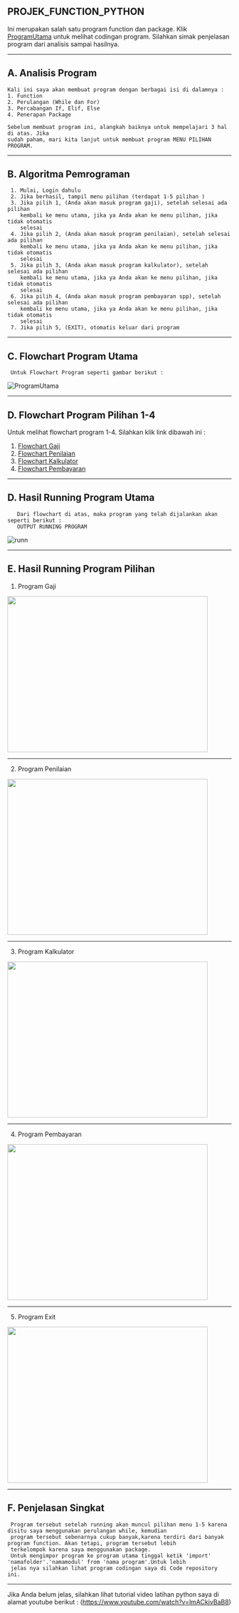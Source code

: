 ## PROJEK_FUNCTION_PYTHON

   Ini merupakan salah satu program function dan package. Klik [ProgramUtama][link-Program-Utama] untuk melihat codingan program. Silahkan simak penjelasan program dari analisis sampai hasilnya.

-------------------------------------------------------------------------------------------
##  A. Analisis Program

    Kali ini saya akan membuat program dengan berbagai isi di dalamnya :
    1. Function
    2. Perulangan (While dan For)
    3. Percabangan If, Elif, Else
    4. Penerapan Package

    Sebelum membuat program ini, alangkah baiknya untuk mempelajari 3 hal di atas. Jika
    sudah paham, mari kita lanjut untuk membuat program MENU PILIHAN PROGRAM.

-------------------------------------------------------------------------------------------
##  B. Algoritma Pemrograman

     1. Mulai, Login dahulu
     2. Jika berhasil, tampil menu pilihan (terdapat 1-5 pilihan )
     3. Jika pilih 1, (Anda akan masuk program gaji), setelah selesai ada pilihan
        kembali ke menu utama, jika ya Anda akan ke menu pilihan, jika tidak otomatis
        selesai
     4. Jika pilih 2, (Anda akan masuk program penilaian), setelah selesai ada pilihan
        kembali ke menu utama, jika ya Anda akan ke menu pilihan, jika tidak otomatis
        selesai
     5. Jika pilih 3, (Anda akan masuk program kalkulator), setelah selesai ada pilihan
        kembali ke menu utama, jika ya Anda akan ke menu pilihan, jika tidak otomatis
        selesai
     6. Jika pilih 4, (Anda akan masuk program pembayaran spp), setelah selesai ada pilihan
        kembali ke menu utama, jika ya Anda akan ke menu pilihan, jika tidak otomatis
        selesai
     7. Jika pilih 5, (EXIT), otomatis keluar dari program

-------------------------------------------------------------------------------------------

##  C. Flowchart Program Utama
     
     Untuk Flowchart Program seperti gambar berikut :
   
   
![ProgramUtama](https://user-images.githubusercontent.com/45529723/55281212-b9779380-5363-11e9-8870-49ed2ae7adfd.jpg)

-------------------------------------------------------------------------------------------
##  D. Flowchart Program Pilihan 1-4
Untuk melihat flowchart program 1-4. Silahkan klik link dibawah ini :
1. [Flowchart Gaji][link-GAJI....]
2. [Flowchart Penilaian][link-nilai]
3. [Flowchart Kalkulator][link-kal]
4. [Flowchart Pembayaran][link-bayar]

-------------------------------------------------------------------------------------------
##  D. Hasil Running Program Utama
     
       Dari flowchart di atas, maka program yang telah dijalankan akan seperti berikut :
       OUTPUT RUNNING PROGRAM

![runn](https://user-images.githubusercontent.com/45529723/55281295-db254a80-5364-11e9-8e06-5fe9702a19f0.jpg)

-------------------------------------------------------------------------------------------
##  E. Hasil Running Program Pilihan
1. Program Gaji 
<img src="https://user-images.githubusercontent.com/45529723/55687627-5d32f600-5999-11e9-9ca7-304b24196973.png" width="450" height="350" />



-------------------------------------------------------------------------------------------
2. Program Penilaian
<img src="https://user-images.githubusercontent.com/45529723/55687641-82276900-5999-11e9-864c-3b8cdaf36452.png" width="450" height="350" />



-------------------------------------------------------------------------------------------
3. Program Kalkulator
<img src="https://user-images.githubusercontent.com/45529723/55687649-910e1b80-5999-11e9-996d-ac7d682f512a.png" width="450" height="350" />


-------------------------------------------------------------------------------------------
4. Program Pembayaran
<img src="https://user-images.githubusercontent.com/45529723/55687651-9f5c3780-5999-11e9-8cb2-1e7c908e0081.png" width="450" height="350" />



-------------------------------------------------------------------------------------------
5. Program Exit
<img src= "https://user-images.githubusercontent.com/45529723/55687805-5311f700-599b-11e9-87e0-cdcd86007076.png" width="450" height="350" />


-------------------------------------------------------------------------------------------     
##  F. Penjelasan Singkat

     Program tersebut setelah running akan muncul pilihan menu 1-5 karena disitu saya menggunakan perulangan while, kemudian
     program tersebut sebenarnya cukup banyak,karena terdiri dari banyak program function. Akan tetapi, program tersebut lebih
     terkelompok karena saya menggunakan package. 
     Untuk mengimpor program ke program utama tinggal ketik 'import' 'namafolder'.'namamodul' from 'nama program'.Untuk lebih
     jelas nya silahkan lihat program codingan saya di Code repository ini.

-------------------------------------------------------------------------------------------
Jika Anda belum jelas, silahkan lihat tutorial video latihan python saya di alamat youtube berikut :
(https://www.youtube.com/watch?v=lmACkjvBaB8)


[link-Program-Utama]:https://github.com/ikhsanmaulana15/MENU_UTAMA/blob/master/Codingan/programok.py
[link-GAJI....]:https://github.com/ikhsanmaulana15/PROJEK_FUNCTION_PYTHON/blob/master/Program-Hasil-Foto/Gambar%20Flowchart/GAJI....jpg
[link-nilai]:https://github.com/ikhsanmaulana15/PROJEK_FUNCTION_PYTHON/blob/master/Program-Hasil-Foto/Gambar%20Flowchart/PENILAIAN.jpg
[link-kal]:https://github.com/ikhsanmaulana15/PROJEK_FUNCTION_PYTHON/blob/master/Program-Hasil-Foto/Gambar%20Flowchart/FLOWCHART%20KALKULATOR.jpg
[link-bayar]:https://github.com/ikhsanmaulana15/PROJEK_FUNCTION_PYTHON/blob/master/Program-Hasil-Foto/Gambar%20Flowchart/FLOWCHART%20PEMBAYARAN.jpg
